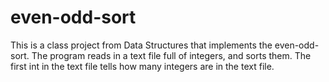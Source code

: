 # even-odd-sort
This is a class project from Data Structures that implements the even-odd-sort.
The program reads in a text file full of integers, and sorts them. 
The first int in the text file tells how many integers are in the text file.

